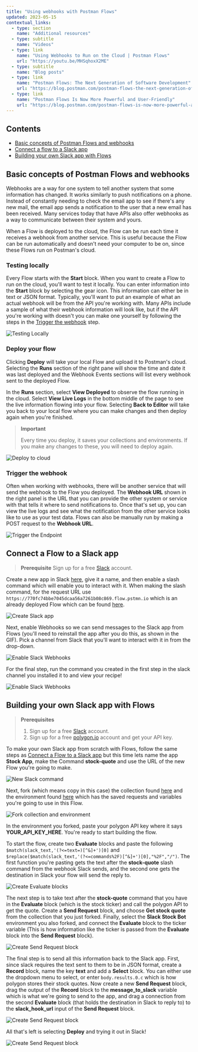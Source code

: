```yaml
---
title: "Using webhooks with Postman Flows"
updated: 2023-05-15
contextual_links:
  - type: section
    name: "Additional resources"
  - type: subtitle
    name: "Videos"
  - type: link
    name: "Using Webhooks to Run on the Cloud | Postman Flows"
    url: "https://youtu.be/MHSqhoxX2ME"
  - type: subtitle
    name: "Blog posts"
  - type: link
    name: "Postman Flows: The Next Generation of Software Development"
    url: "https://blog.postman.com/postman-flows-the-next-generation-of-software-development/"
  - type: link
    name: "Postman Flows Is Now More Powerful and User-Friendly"
    url: "https://blog.postman.com/postman-flows-is-now-more-powerful-and-user-friendly/"
---
```


## Contents

* [Basic concepts of Postman Flows and webhooks](#basics-concepts-of-flows-and-webhooks)
* [Connect a flow to a Slack app](#connect-a-flow-to-a-slack-app)
* [Building your own Slack app with Flows](#building-your-own-slack-app-with-flows)

## Basic concepts of Postman Flows and webhooks

Webhooks are a way for one system to tell another system that some information has changed. It works similarly to push notifications on a phone. Instead of constantly needing to check the email app to see if there's any new mail, the email app sends a notification to the user that a new email has been received. Many services today that have APIs also offer webhooks as a way to communicate between their system and yours.

When a Flow is deployed to the cloud, the Flow can be run each time it receives a webhook from another service. This is useful because the Flow can be run automatically and doesn't need your computer to be on, since these Flows run on Postman's cloud.

### Testing locally

Every Flow starts with the **Start** block. When you want to create a Flow to run on the cloud, you'll want to test it locally. You can enter information into the **Start** block by selecting the gear icon. This information can either be in text or JSON format. Typically, you'll want to put an example of what an actual webhook will be from the API you're working with. Many APIs include a sample of what their webhook information will look like, but if the API you're working with doesn't you can make one yourself by following the steps in the [Trigger the webhook](#trigger-the-webhook) step.

![Testing Locally](https://assets.postman.com/postman-docs/v10/running-flows-on-the-cloud-test-data-v10.gif)

### Deploy your flow

Clicking **Deploy** will take your local Flow and upload it to Postman's cloud. Selecting the **Runs** section of the right pane will show the time and date it was last deployed and the Webhook Events sections will list every webhook sent to the deployed Flow.

In the **Runs** section, select **View Deployed** to observe the flow running in the cloud. Select **View Live Logs** in the bottom middle of the page to see the live information flowing into your flow. Selecting **Back to Editor** will take you back to your local flow where you can make changes and then deploy again when you're finished.

> **Important**
>
> Every time you deploy, it saves your collections and environments. If you make any changes to these, you will need to deploy again.

![Deploy to cloud](https://assets.postman.com/postman-docs/v10/deploy-flow-to-cloud-update-v10.gif)

### Trigger the webhook

Often when working with webhooks, there will be another service that will send the webhook to the Flow you deployed. The **Webhook URL** shown in the right panel is the URL that you can provide the other system or service with that tells it where to send notifications to. Once that's set up, you can view the live logs and see what the notification from the other service looks like to use as your test data. Flows can also be manually run by making a POST request to the **Webhook URL**.

![Trigger the Endpoint](https://assets.postman.com/postman-docs/v10/trigger-flow-in-cloud-v10.gif)

## Connect a Flow to a Slack app

> **Prerequisite**
> Sign up for a free [Slack](https://slack.com/) account.

Create a new app in Slack [here](https://api.slack.com/apps), give it a name, and then enable a slash command which will enable you to interact with it. When making the slash command, for the request URL use ```https://770fc74bbe7045dcaa56a7261b08c869.flow.pstmn.io``` which is an already deployed Flow which can be found [here](https://www.postman.com/postman/workspace/utility-flows/flow/642376220544c000387685c5).

![Create Slack app](https://assets.postman.com/postman-labs-docs/cloud-execution/make-slack-app-with-command.gif)

Next, enable Webhooks so we can send messages to the Slack app from Flows (you'll need to reinstall the app after you do this, as shown in the GIF). Pick a channel from Slack that you'll want to interact with it in from the drop-down.

![Enable Slack Webhooks](https://assets.postman.com/postman-labs-docs/cloud-execution/slack-app-enable-webhooks.gif)

For the final step, run the command you created in the first step in the slack channel you installed it to and view your recipe!

![Enable Slack Webhooks](https://assets.postman.com/postman-labs-docs/cloud-execution/run-slack-command.gif)

## Building your own Slack app with Flows

> **Prerequisites**
>
> 1. Sign up for a free [Slack](https://slack.com/) account.
> 2. Sign up for a free [polygon.io](https://polygon.io/) account and get your API key.

To make your own Slack app from scratch with Flows, follow the same steps as [Connect a Flow to a Slack app](#connect-a-flow-to-a-slack-app) but this time lets name the app **Stock App**, make the Command **stock-quote** and use the URL of the new Flow you're going to make.

![New Slack command](https://assets.postman.com/postman-docs/v10/new-slack-request-url-v10.gif)

Next, fork (which means copy in this case) the collection found [here](https://www.postman.com/postman/workspace/slack-integration-flows/collection/23919558-0fc87fc5-de53-4c48-b30f-362a1a7ceba3?action=share&creator=23919558) and the environment found [here](https://www.postman.com/postman/workspace/slack-integration-flows/environment/23919558-144c823d-9dcf-42ff-b85b-66e8e1d41e2a) which has the saved requests and variables you're going to use in this Flow.

![Fork collection and environment](https://assets.postman.com/postman-labs-docs/cloud-execution/fork-collection-and-environment.gif)

In the environment you forked, paste your polygon API key where it says **YOUR_API_KEY_HERE**. You're ready to start building the flow.

To start the flow, create two **Evaluate** blocks and paste the following ```$match(slack_text,'(?<=text=)[^&]+')[0]``` and ```$replace($match(slack_text,'(?<=commands%2F)[^&]+')[0],"%2F","/")```. The first function you're pasting gets the text after the **stock-quote** slash command from the webhook Slack sends, and the second one gets the destination in Slack your flow will send the reply to.

![Create Evaluate blocks](https://assets.postman.com/postman-docs/v10/make-evaluate-blocks-v10.gif)

The next step is to take text after the **stock-quote** command that you have in the **Evaluate** block (which is the stock ticker) and call the polygon API to get the quote. Create a **Send Request** block, and choose **Get stock quote** from the collection that you just forked. Finally, select the **Slack Stock Bot** environment you also forked, and connect the **Evaluate** block to the ticker variable (This is how information like the ticker is passed from the **Evaluate** block into the **Send Request** block).

![Create Send Request block](https://assets.postman.com/postman-docs/v10/make-send-request-block-v10.gif)

The final step is to send all this information back to the Slack app. First, since slack requires the text sent to them to be in JSON format, create a **Record** block, name the key **text** and add a **Select** block. You can either use the dropdown menu to select, or enter ```body.results.0.c``` which is how polygon stores their stock quotes. Now create a new **Send Request** block, drag the output of the **Record** block to the **message_to_slack** variable which is what we're going to send to the app, and drag a connection from the second **Evaluate** block (that holds the destination in Slack to reply to) to the **slack_hook_url** input of the **Send Request** block.

![Create Send Request block](https://assets.postman.com/postman-docs/v10/sending-to-slack-v10-1.gif)

All that's left is selecting **Deploy** and trying it out in Slack!

![Create Send Request block](https://assets.postman.com/postman-labs-docs/cloud-execution/see-result-in-slack.gif)
